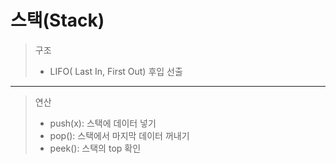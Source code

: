 # 스택(Stack)

> 구조
>- LIFO( Last In, First Out) 후입 선출
-------------------------------------
> 연산
>- push(x): 스택에 데이터 넣기
>- pop(): 스택에서 마지막 데이터 꺼내기
>- peek(): 스택의 top 확인


